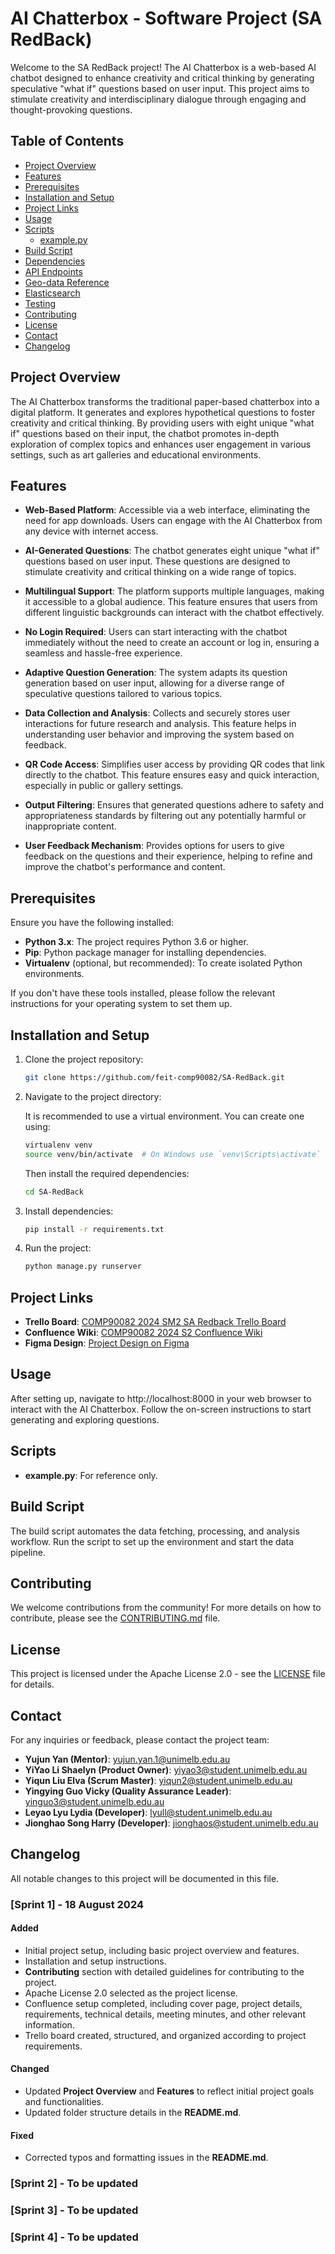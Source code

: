 # AI Chatterbox - Software Project (SA RedBack)

Welcome to the SA RedBack project! The AI Chatterbox is a web-based AI chatbot designed to enhance creativity and critical thinking by generating speculative "what if" questions based on user input. This project aims to stimulate creativity and interdisciplinary dialogue through engaging and thought-provoking questions.

## Table of Contents

- [Project Overview](#project-overview)
- [Features](#features)
- [Prerequisites](#prerequisites)
- [Installation and Setup](#installation-and-setup)
- [Project Links](#project-links)
- [Usage](#usage)
- [Scripts](#scripts)
  - [example.py](#examplepy)
- [Build Script](#build-script)
- [Dependencies](#dependencies)
- [API Endpoints](#api-endpoints)
- [Geo-data Reference](#geo-data-reference)
- [Elasticsearch](#elasticsearch)
- [Testing](#testing)
- [Contributing](#contributing)
- [License](#license)
- [Contact](#contact)
- [Changelog](#changelog)

## Project Overview

The AI Chatterbox transforms the traditional paper-based chatterbox into a digital platform. It generates and explores hypothetical questions to foster creativity and critical thinking. By providing users with eight unique "what if" questions based on their input, the chatbot promotes in-depth exploration of complex topics and enhances user engagement in various settings, such as art galleries and educational environments.

## Features

- **Web-Based Platform**: Accessible via a web interface, eliminating the need for app downloads. Users can engage with the AI Chatterbox from any device with internet access.
  
- **AI-Generated Questions**: The chatbot generates eight unique "what if" questions based on user input. These questions are designed to stimulate creativity and critical thinking on a wide range of topics.

- **Multilingual Support**: The platform supports multiple languages, making it accessible to a global audience. This feature ensures that users from different linguistic backgrounds can interact with the chatbot effectively.

- **No Login Required**: Users can start interacting with the chatbot immediately without the need to create an account or log in, ensuring a seamless and hassle-free experience.

- **Adaptive Question Generation**: The system adapts its question generation based on user input, allowing for a diverse range of speculative questions tailored to various topics.

- **Data Collection and Analysis**: Collects and securely stores user interactions for future research and analysis. This feature helps in understanding user behavior and improving the system based on feedback.

- **QR Code Access**: Simplifies user access by providing QR codes that link directly to the chatbot. This feature ensures easy and quick interaction, especially in public or gallery settings.

- **Output Filtering**: Ensures that generated questions adhere to safety and appropriateness standards by filtering out any potentially harmful or inappropriate content.

- **User Feedback Mechanism**: Provides options for users to give feedback on the questions and their experience, helping to refine and improve the chatbot's performance and content.

## Prerequisites

Ensure you have the following installed:

- **Python 3.x**: The project requires Python 3.6 or higher.
- **Pip**: Python package manager for installing dependencies.
- **Virtualenv** (optional, but recommended): To create isolated Python environments.

If you don't have these tools installed, please follow the relevant instructions for your operating system to set them up.

## Installation and Setup

1. Clone the project repository:
   ```bash
   git clone https://github.com/feit-comp90082/SA-RedBack.git
   ```

2. Navigate to the project directory:

   It is recommended to use a virtual environment. You can create one using:
   ```bash
   virtualenv venv
   source venv/bin/activate  # On Windows use `venv\Scripts\activate`
   ```
   
   Then install the required dependencies:
    ```bash
    cd SA-RedBack
   ```

3. Install dependencies:
    ```bash
    pip install -r requirements.txt
   ```

4. Run the project:
    ```bash
    python manage.py runserver
   ```
## Project Links

- **Trello Board**: [COMP90082 2024 SM2 SA Redback Trello Board](https://trello.com/b/jHGbpSQC/comp90082-2024-sm2-sa-redback)
- **Confluence Wiki**: [COMP90082 2024 S2 Confluence Wiki](https://comp90082-2024-s2.atlassian.net/wiki/spaces/comp9008223/overview)
- **Figma Design**: [Project Design on Figma](https://www.figma.com/files/project/265584426)

 ## Usage

After setting up, navigate to http://localhost:8000 in your web browser to interact with the AI Chatterbox. Follow the on-screen instructions to start generating and exploring questions.

## Scripts

- **example.py**: For reference only.

## Build Script

The build script automates the data fetching, processing, and analysis workflow. Run the script to set up the environment and start the data pipeline.

## Contributing

We welcome contributions from the community! For more details on how to contribute, please see the [CONTRIBUTING.md](CONTRIBUTING.md) file.

## License

This project is licensed under the Apache License 2.0 - see the [LICENSE](LICENSE) file for details.

## Contact

For any inquiries or feedback, please contact the project team:
- **Yujun Yan (Mentor)**: yujun.yan.1@unimelb.edu.au
- **YiYao Li Shaelyn (Product Owner)**: yiyao3@student.unimelb.edu.au
- **Yiqun Liu Elva (Scrum Master)**: yiqun2@student.unimelb.edu.au
- **Yingying Guo Vicky (Quality Assurance Leader)**: yinguo3@student.unimelb.edu.au
- **Leyao Lyu Lydia (Developer)**: lyull@student.unimelb.edu.au
- **Jionghao Song Harry (Developer)**: jionghaos@student.unimelb.edu.au

## Changelog

All notable changes to this project will be documented in this file.

### [Sprint 1] - 18 August 2024

#### Added
- Initial project setup, including basic project overview and features.
- Installation and setup instructions.
- **Contributing** section with detailed guidelines for contributing to the project.
- Apache License 2.0 selected as the project license.
- Confluence setup completed, including cover page, project details, requirements, technical details, meeting minutes, and other relevant information.
- Trello board created, structured, and organized according to project requirements.

#### Changed
- Updated **Project Overview** and **Features** to reflect initial project goals and functionalities.
- Updated folder structure details in the **README.md**.

#### Fixed
- Corrected typos and formatting issues in the **README.md**.

### [Sprint 2] - To be updated

### [Sprint 3] - To be updated

### [Sprint 4] - To be updated